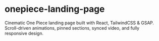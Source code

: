 # onepiece-landing-page
Cinematic One Piece landing page built with React, TailwindCSS &amp; GSAP. Scroll-driven animations, pinned sections, synced video, and fully responsive design.
